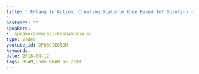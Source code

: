 ```yaml
---
title: " Erlang In Action: Creating Scalable Edge Based Iot Solution - Code BEAM SF 2018
"
abstract: ""
speakers:
- _speakers/murali-kashaboina.md
type: video
youtube_id: 2PQ8OIE8lOM
keywords: 
date: 2018-04-12
tags: BEAM,Code BEAM SF 2018
---
```

